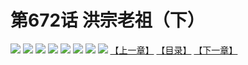 # 第672话 洪宗老祖（下）
![](https://mhpic.xiaomingtaiji.net/comic/D/斗破苍穹拆分版/672话/1.jpg-zymk.middle.webp)
![](https://mhpic.xiaomingtaiji.net/comic/D/斗破苍穹拆分版/672话/2.jpg-zymk.middle.webp)
![](https://mhpic.xiaomingtaiji.net/comic/D/斗破苍穹拆分版/672话/3.jpg-zymk.middle.webp)
![](https://mhpic.xiaomingtaiji.net/comic/D/斗破苍穹拆分版/672话/4.jpg-zymk.middle.webp)
![](https://mhpic.xiaomingtaiji.net/comic/D/斗破苍穹拆分版/672话/5.jpg-zymk.middle.webp)
![](https://mhpic.xiaomingtaiji.net/comic/D/斗破苍穹拆分版/672话/6.jpg-zymk.middle.webp)
![](https://mhpic.xiaomingtaiji.net/comic/D/斗破苍穹拆分版/672话/7.jpg-zymk.middle.webp)
![](https://mhpic.xiaomingtaiji.net/comic/D/斗破苍穹拆分版/672话/8.jpg-zymk.middle.webp)
[【上一章】](./671.md)
[【目录】](./README.md)
[【下一章】](./673.md)
